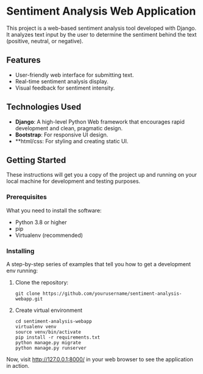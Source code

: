 # Sentiment Analysis Web Application

This project is a web-based sentiment analysis tool developed with Django. It analyzes text input by the user to determine the sentiment behind the text (positive, neutral, or negative).

## Features

- User-friendly web interface for submitting text.
- Real-time sentiment analysis display.
- Visual feedback for sentiment intensity.

## Technologies Used

- **Django**: A high-level Python Web framework that encourages rapid development and clean, pragmatic design.
- **Bootstrap**: For responsive UI design.
- **html/css: For styling and creating static UI.
## Getting Started

These instructions will get you a copy of the project up and running on your local machine for development and testing purposes.

### Prerequisites

What you need to install the software:

- Python 3.8 or higher
- pip
- Virtualenv (recommended)

### Installing

A step-by-step series of examples that tell you how to get a development env running:

1. Clone the repository:
   
   ```
   git clone https://github.com/yourusername/sentiment-analysis-webapp.git
   ```
3. Create virtual environment
    ```
    cd sentiment-analysis-webapp
    virtualenv venv
    source venv/bin/activate
    pip install -r requirements.txt
    python manage.py migrate
    python manage.py runserver
    ```
Now, visit http://127.0.0.1:8000/ in your web browser to see the application in action.


